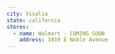 ```yaml
---
city: Visalia
state: california
stores:
  - name: Walmart - COMING SOON
    address: 1819 E Noble Avenue
---
```

